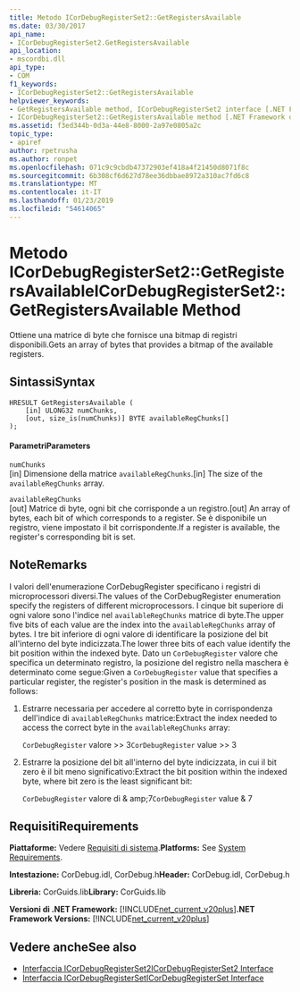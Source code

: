 ```yaml
---
title: Metodo ICorDebugRegisterSet2::GetRegistersAvailable
ms.date: 03/30/2017
api_name:
- ICorDebugRegisterSet2.GetRegistersAvailable
api_location:
- mscordbi.dll
api_type:
- COM
f1_keywords:
- ICorDebugRegisterSet2::GetRegistersAvailable
helpviewer_keywords:
- GetRegistersAvailable method, ICorDebugRegisterSet2 interface [.NET Framework debugging]
- ICorDebugRegisterSet2::GetRegistersAvailable method [.NET Framework debugging]
ms.assetid: f3ed344b-0d3a-44e8-8000-2a97e0805a2c
topic_type:
- apiref
author: rpetrusha
ms.author: ronpet
ms.openlocfilehash: 071c9c9cbdb47372903ef418a4f21450d8071f8c
ms.sourcegitcommit: 6b308cf6d627d78ee36dbbae8972a310ac7fd6c8
ms.translationtype: MT
ms.contentlocale: it-IT
ms.lasthandoff: 01/23/2019
ms.locfileid: "54614065"
---
```

# <a name="icordebugregisterset2getregistersavailable-method"></a><span data-ttu-id="64f0f-102">Metodo ICorDebugRegisterSet2::GetRegistersAvailable</span><span class="sxs-lookup"><span data-stu-id="64f0f-102">ICorDebugRegisterSet2::GetRegistersAvailable Method</span></span>
<span data-ttu-id="64f0f-103">Ottiene una matrice di byte che fornisce una bitmap di registri disponibili.</span><span class="sxs-lookup"><span data-stu-id="64f0f-103">Gets an array of bytes that provides a bitmap of the available registers.</span></span>  
  
## <a name="syntax"></a><span data-ttu-id="64f0f-104">Sintassi</span><span class="sxs-lookup"><span data-stu-id="64f0f-104">Syntax</span></span>  
  
```  
HRESULT GetRegistersAvailable (  
    [in] ULONG32 numChunks,  
    [out, size_is(numChunks)] BYTE availableRegChunks[]  
);  
```  
  
#### <a name="parameters"></a><span data-ttu-id="64f0f-105">Parametri</span><span class="sxs-lookup"><span data-stu-id="64f0f-105">Parameters</span></span>  
 `numChunks`  
 <span data-ttu-id="64f0f-106">[in] Dimensione della matrice `availableRegChunks`.</span><span class="sxs-lookup"><span data-stu-id="64f0f-106">[in] The size of the `availableRegChunks` array.</span></span>  
  
 `availableRegChunks`  
 <span data-ttu-id="64f0f-107">[out] Matrice di byte, ogni bit che corrisponde a un registro.</span><span class="sxs-lookup"><span data-stu-id="64f0f-107">[out] An array of bytes, each bit of which corresponds to a register.</span></span> <span data-ttu-id="64f0f-108">Se è disponibile un registro, viene impostato il bit corrispondente.</span><span class="sxs-lookup"><span data-stu-id="64f0f-108">If a register is available, the register's corresponding bit is set.</span></span>  
  
## <a name="remarks"></a><span data-ttu-id="64f0f-109">Note</span><span class="sxs-lookup"><span data-stu-id="64f0f-109">Remarks</span></span>  
 <span data-ttu-id="64f0f-110">I valori dell'enumerazione CorDebugRegister specificano i registri di microprocessori diversi.</span><span class="sxs-lookup"><span data-stu-id="64f0f-110">The values of the CorDebugRegister enumeration specify the registers of different microprocessors.</span></span> <span data-ttu-id="64f0f-111">I cinque bit superiore di ogni valore sono l'indice nel `availableRegChunks` matrice di byte.</span><span class="sxs-lookup"><span data-stu-id="64f0f-111">The upper five bits of each value are the index into the `availableRegChunks` array of bytes.</span></span> <span data-ttu-id="64f0f-112">I tre bit inferiore di ogni valore di identificare la posizione del bit all'interno del byte indicizzata.</span><span class="sxs-lookup"><span data-stu-id="64f0f-112">The lower three bits of each value identify the bit position within the indexed byte.</span></span> <span data-ttu-id="64f0f-113">Dato un `CorDebugRegister` valore che specifica un determinato registro, la posizione del registro nella maschera è determinato come segue:</span><span class="sxs-lookup"><span data-stu-id="64f0f-113">Given a `CorDebugRegister` value that specifies a particular register, the register's position in the mask is determined as follows:</span></span>  
  
1.  <span data-ttu-id="64f0f-114">Estrarre necessaria per accedere al corretto byte in corrispondenza dell'indice di `availableRegChunks` matrice:</span><span class="sxs-lookup"><span data-stu-id="64f0f-114">Extract the index needed to access the correct byte in the `availableRegChunks` array:</span></span>  
  
     <span data-ttu-id="64f0f-115">`CorDebugRegister` valore >> 3</span><span class="sxs-lookup"><span data-stu-id="64f0f-115">`CorDebugRegister` value >> 3</span></span>  
  
2.  <span data-ttu-id="64f0f-116">Estrarre la posizione del bit all'interno del byte indicizzata, in cui il bit zero è il bit meno significativo:</span><span class="sxs-lookup"><span data-stu-id="64f0f-116">Extract the bit position within the indexed byte, where bit zero is the least significant bit:</span></span>  
  
     <span data-ttu-id="64f0f-117">`CorDebugRegister` valore di & amp;7</span><span class="sxs-lookup"><span data-stu-id="64f0f-117">`CorDebugRegister` value & 7</span></span>  
  
## <a name="requirements"></a><span data-ttu-id="64f0f-118">Requisiti</span><span class="sxs-lookup"><span data-stu-id="64f0f-118">Requirements</span></span>  
 <span data-ttu-id="64f0f-119">**Piattaforme:** Vedere [Requisiti di sistema](../../../../docs/framework/get-started/system-requirements.md).</span><span class="sxs-lookup"><span data-stu-id="64f0f-119">**Platforms:** See [System Requirements](../../../../docs/framework/get-started/system-requirements.md).</span></span>  
  
 <span data-ttu-id="64f0f-120">**Intestazione:** CorDebug.idl, CorDebug.h</span><span class="sxs-lookup"><span data-stu-id="64f0f-120">**Header:** CorDebug.idl, CorDebug.h</span></span>  
  
 <span data-ttu-id="64f0f-121">**Libreria:** CorGuids.lib</span><span class="sxs-lookup"><span data-stu-id="64f0f-121">**Library:** CorGuids.lib</span></span>  
  
 <span data-ttu-id="64f0f-122">**Versioni di .NET Framework:** [!INCLUDE[net_current_v20plus](../../../../includes/net-current-v20plus-md.md)]</span><span class="sxs-lookup"><span data-stu-id="64f0f-122">**.NET Framework Versions:** [!INCLUDE[net_current_v20plus](../../../../includes/net-current-v20plus-md.md)]</span></span>  
  
## <a name="see-also"></a><span data-ttu-id="64f0f-123">Vedere anche</span><span class="sxs-lookup"><span data-stu-id="64f0f-123">See also</span></span>
- [<span data-ttu-id="64f0f-124">Interfaccia ICorDebugRegisterSet2</span><span class="sxs-lookup"><span data-stu-id="64f0f-124">ICorDebugRegisterSet2 Interface</span></span>](../../../../docs/framework/unmanaged-api/debugging/icordebugregisterset2-interface.md)
- [<span data-ttu-id="64f0f-125">Interfaccia ICorDebugRegisterSet</span><span class="sxs-lookup"><span data-stu-id="64f0f-125">ICorDebugRegisterSet Interface</span></span>](../../../../docs/framework/unmanaged-api/debugging/icordebugregisterset-interface.md)
